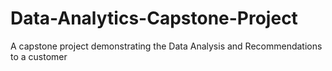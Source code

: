 # Data-Analytics-Capstone-Project
A capstone project demonstrating the Data Analysis and Recommendations to a customer
